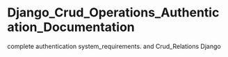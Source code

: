 # Django_Crud_Operations_Authentication_Documentation
complete authentication system_requirements. and Crud_Relations Django
